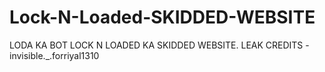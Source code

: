 # Lock-N-Loaded-SKIDDED-WEBSITE
LODA KA BOT LOCK N LOADED KA SKIDDED WEBSITE. LEAK CREDITS - invisible._.forriyal1310
